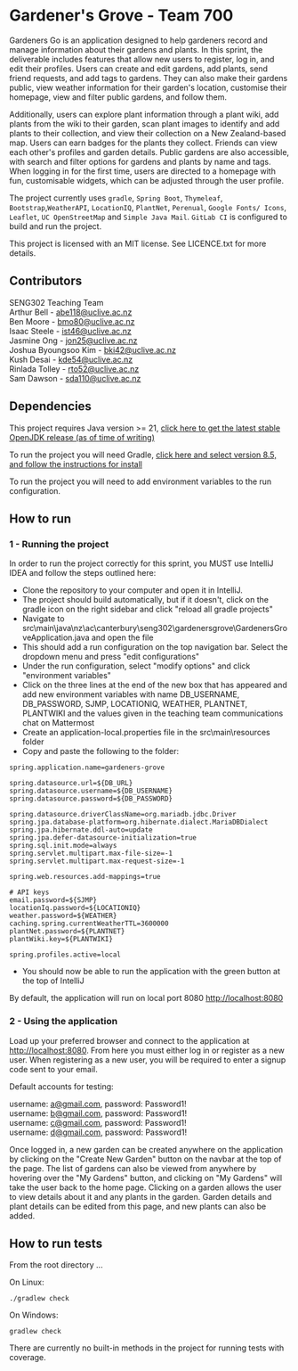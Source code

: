 # Gardener's Grove - Team 700


Gardeners Go is an application designed to help gardeners record and manage information about their gardens and plants. In this sprint, the deliverable includes features that allow new users to register, log in, and edit their profiles. Users can create and edit gardens, add plants, send friend requests, and add tags to gardens. They can also make their gardens public, view weather information for their garden's location, customise their homepage, view and filter public gardens, and follow them.

Additionally, users can explore plant information through a plant wiki, add plants from the wiki to their garden, scan plant images to identify and add plants to their collection, and view their collection on a New Zealand-based map. Users can earn badges for the plants they collect. Friends can view each other's profiles and garden details. Public gardens are also accessible, with search and filter options for gardens and plants by name and tags. When logging in for the first time, users are directed to a homepage with fun, customisable widgets, which can be adjusted through the user profile.

The project currently uses ```gradle```, ```Spring Boot```, ```Thymeleaf```, ```Bootstrap```,```WeatherAPI```, ```LocationIQ```, ```PlantNet```, ```Perenual```, ```Google Fonts/ Icons```, ```Leaflet```, ```UC OpenStreetMap```  and ```Simple Java Mail```.
```GitLab CI``` is configured to build and run the project.

This project is licensed with an MIT license. See LICENCE.txt for more details.

## Contributors
SENG302 Teaching Team\
Arthur Bell - abe118@uclive.ac.nz  
Ben Moore - bmo80@uclive.ac.nz  
Isaac Steele - ist46@uclive.ac.nz  
Jasmine Ong - jon25@uclive.ac.nz  
Joshua Byoungsoo Kim - bki42@uclive.ac.nz  
Kush Desai - kde54@uclive.ac.nz  
Rinlada Tolley - rto52@uclive.ac.nz  
Sam Dawson - sda110@uclive.ac.nz


## Dependencies
This project requires Java version >= 21, [click here to get the latest stable OpenJDK release (as of time of writing)](https://jdk.java.net/21/)

To run the project you will need Gradle, [click here and select version 8.5, and follow the instructions for install](https://gradle.org/releases/)

To run the project you will need to add environment variables to the run configuration.

## How to run
### 1 - Running the project

In order to run the project correctly for this sprint, you MUST use IntelliJ IDEA and follow the steps outlined here:

- Clone the repository to your computer and open it in IntelliJ.
- The project should build automatically, but if it doesn't, click on the gradle icon on the right sidebar and click "reload all gradle projects"
- Navigate to src\main\java\nz\ac\canterbury\seng302\gardenersgrove\GardenersGroveApplication.java and open the file
- This should add a run configuration on the top navigation bar. Select the dropdown menu and press "edit configurations"
- Under the run configuration, select "modify options" and click "environment variables"
- Click on the three lines at the end of the new box that has appeared and add new environment variables with name
  DB_USERNAME, DB_PASSWORD, SJMP, LOCATIONIQ, WEATHER, PLANTNET, PLANTWIKI and the values given in the teaching team communications chat on Mattermost
- Create an application-local.properties file in the src\main\resources folder
- Copy and paste the following to the folder:
```
spring.application.name=gardeners-grove

spring.datasource.url=${DB_URL}
spring.datasource.username=${DB_USERNAME}
spring.datasource.password=${DB_PASSWORD}

spring.datasource.driverClassName=org.mariadb.jdbc.Driver
spring.jpa.database-platform=org.hibernate.dialect.MariaDBDialect
spring.jpa.hibernate.ddl-auto=update
spring.jpa.defer-datasource-initialization=true
spring.sql.init.mode=always
spring.servlet.multipart.max-file-size=-1
spring.servlet.multipart.max-request-size=-1

spring.web.resources.add-mappings=true

# API keys
email.password=${SJMP}
locationIq.password=${LOCATIONIQ}
weather.password=${WEATHER}
caching.spring.currentWeatherTTL=3600000
plantNet.password=${PLANTNET}
plantWiki.key=${PLANTWIKI}

spring.profiles.active=local

```

- You should now be able to run the application with the green button at the top of IntelliJ

By default, the application will run on local port 8080 [http://localhost:8080](http://localhost:8080)

### 2 - Using the application
Load up your preferred browser and connect to the application at [http://localhost:8080](http://localhost:8080). From here you must either
log in or register as a new user. When registering as a new user, you will be required to enter a signup code sent to
your email.

Default accounts for testing:

username: a@gmail.com, password: Password1!  
username: b@gmail.com, password: Password1!  
username: c@gmail.com, password: Password1!  
username: d@gmail.com, password: Password1!

Once logged in, a new garden can be created anywhere on the application by clicking on the "Create New Garden" button
on the navbar at the top of the page. The list of gardens can also be viewed from anywhere by hovering over the
"My Gardens" button, and clicking on "My Gardens" will take the user back to the home page. Clicking on a garden
allows the user to view details about it and any plants in the garden. Garden details and plant details can be edited
from this page, and new plants can also be added.

## How to run tests
From the root directory ...

On Linux:
```
./gradlew check
```

On Windows:
```
gradlew check
```

There are currently no built-in methods in the project for running tests with coverage.
